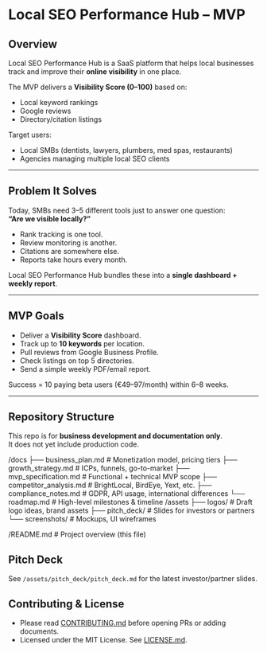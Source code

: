 
# Local SEO Performance Hub – MVP

## Overview
Local SEO Performance Hub is a SaaS platform that helps local businesses track and improve their **online visibility** in one place.  

The MVP delivers a **Visibility Score (0–100)** based on:
- Local keyword rankings
- Google reviews
- Directory/citation listings

Target users:
- Local SMBs (dentists, lawyers, plumbers, med spas, restaurants)
- Agencies managing multiple local SEO clients

---

## Problem It Solves
Today, SMBs need 3–5 different tools just to answer one question:  
**“Are we visible locally?”**

- Rank tracking is one tool.  
- Review monitoring is another.  
- Citations are somewhere else.  
- Reports take hours every month.  

Local SEO Performance Hub bundles these into a **single dashboard + weekly report**.

---

## MVP Goals
- Deliver a **Visibility Score** dashboard.  
- Track up to **10 keywords** per location.  
- Pull reviews from Google Business Profile.  
- Check listings on top 5 directories.  
- Send a simple weekly PDF/email report.  

Success = 10 paying beta users (€49–97/month) within 6–8 weeks.

---

## Repository Structure
This repo is for **business development and documentation only**.  
It does not yet include production code.

/docs
├── business_plan.md # Monetization model, pricing tiers
├── growth_strategy.md # ICPs, funnels, go-to-market
├── mvp_specification.md # Functional + technical MVP scope
├── competitor_analysis.md # BrightLocal, BirdEye, Yext, etc.
├── compliance_notes.md # GDPR, API usage, international differences
└── roadmap.md # High-level milestones & timeline
/assets
├── logos/ # Draft logo ideas, brand assets
├── pitch_deck/ # Slides for investors or partners
└── screenshots/ # Mockups, UI wireframes

/README.md # Project overview (this file)

## Pitch Deck
See `/assets/pitch_deck/pitch_deck.md` for the latest investor/partner slides.

## Contributing & License
- Please read [CONTRIBUTING.md](CONTRIBUTING.md) before opening PRs or adding documents.
- Licensed under the MIT License. See [LICENSE.md](LICENSE.md).